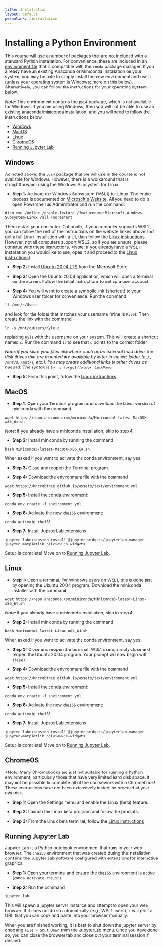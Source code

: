 ```yaml
---
title: Installation
layout: default
permalink: /installation
---
```


# Installing a Python Environment

This course will use a number of packages that are not included with a standard Python installation. For convenience, these are included in an [environment file]( {{site.baseurl}}/assets/text/environment.yml) that is compatible with the `conda` package manager. If you already have an existing Anaconda or Miniconda installation on your system, you may be able to simply install the new environment and use it (unless your operating system is Windows; more on this below). Alternatively, you can follow the instructions for your operating system below.

*Note:* This environment contains the `psi4` package, which is not available for Windows. If you are using Windows, then you will not be able to use an existing anaconda/miniconda installation, and you will need to follow the instructions below.

- [Windows](#windows)
- [MacOS](#macos)
- [Linux](#linux)
- [ChromeOS](#chromeos)
- [Running Jupyter Lab](#running-jupyter-lab)


## Windows

As noted above, the `psi4` package that we will use in the course is not available for Windows. However, there is a workaround that is straightforward: using the Windows Subsystem for Linux.

- **Step 1:** Activate the Windows Subsystem (WSL1) for Linux. The entire process is documented on [Microsoft's Website](https://docs.microsoft.com/en-us/windows/wsl/install-win10). All you need to do is open Powershell as Adminstrator and run the command:
```
dism.exe /online /enable-feature /featurename:Microsoft-Windows-Subsystem-Linux /all /norestart
```
Then restart your computer. Optionally, if your computer supports WSL2, you can follow the rest of the instructions on the website linked above and get a full Linux installation with a UI, then follow the [Linux instructions](#linux). However, not all computers support WSL2, so if you are unsure, please continue with these instructions.
*Note: if you already have a WSL1 installation you would like to use, open it and proceed to the [Linux instructions](#linux)).

- **Step 2:** Install [Ubuntu 20.04 LTS](https://www.microsoft.com/store/apps/9n6svws3rx71) from the Microsoft Store.

- **Step 3:** Open the Ubuntu 20.04 application, which will open a terminal on the screen. Follow the initial instructions to set up a user account.

- **Step 4:** You will want to create a symbolic link (shortcut) to your Windows user folder for convenience. Run the command
```
ll /mnt/c/Users
```
and look for the folder that matches your username (mine is `Kyle`). Then create the link with the command
```
ln -s /mnt/c/Users/Kyle c
```
replacing `Kyle` with the username on your system. This will create a shortcut named `c`. Run the command `ll` to see that `c` points to the correct folder.

*Note: if you store your files elsewhere, such as an external hard drive, the disk drives that are mounted are available by letter in the `mnt` folder (e.g., `/mnt/d`, `/mnt/e`, etc.). You may create additional links to other drives as needed. The syntax is `ln -s target/folder linkName`.*

- **Step 5:** From this point, follow the [Linux instructions](#linux).

## MacOS

- **Step 1:** Open your Terminal program and download the latest version of miniconda with the command:
```
wget https://repo.anaconda.com/miniconda/Miniconda3-latest-MacOSX-x86_64.sh
```
*Note:* if you already have a miniconda installation, skip to step 4.

- **Step 2:** Install miniconda by running the command
```
bash Miniconda3-latest-MacOSX-x86_64.sh
```
When asked if you want to activate the conda environment, say yes.

- **Step 3:** Close and reopen the Terminal program.

- **Step 4:** Download the environment file with the command
```
wget https://kncrabtree.github.io/assets/text/environment.yml
```

- **Step 5:** Install the conda environment:
```
conda env create -f environment.yml
```

- **Step 6:** Activate the new `che155` environment:
```
conda activate che155
```

- **Step 7:** Install JupyterLab extensions
```
jupyter labextension install @jupyter-widgets/jupyterlab-manager jupyter-matplotlib nglview-js-widgets
```

Setup is complete! Move on to [Running Jupyter Lab](#running-jupyter-lab).

## Linux

- **Step 1:** Open a terminal. For Windows users on WSL1, this is done just by opening the Ubuntu 20.04 program. Download the miniconda installer with the command
```
wget https://repo.anaconda.com/miniconda/Miniconda3-latest-Linux-x86_64.sh
```
*Note:* if you already have a miniconda installation, skip to step 4.

- **Step 2:** Install miniconda by running the command
```
bash Miniconda3-latest-Linux-x86_64.sh
```
When asked if you want to activate the conda environment, say yes.

- **Step 3:** Close and reopen the terminal. WSL1 users, simply close and reopen the Ubuntu 20.04 program. Your prompt will now begin with `(base)`.

- **Step 4:** Download the environment file with the command
```
wget https://kncrabtree.github.io/assets/text/environment.yml
```

- **Step 5:** Install the conda environment:
```
conda env create -f environment.yml
```

- **Step 6:** Activate the new `che155` environment:
```
conda activate che155
```

- **Step 7:** Install JupyterLab extensions
```
jupyter labextension install @jupyter-widgets/jupyterlab-manager jupyter-matplotlib nglview-js-widgets
```

Setup is complete! Move on to [Running Jupyter Lab](#running-jupyter-lab).


## ChromeOS

*Note: Many Chromebooks are just not suitable for running a Python environment, particularly those that have very limited hard disk space. It may not be possible to complete all of the coursework with a Chromebook! These instructions have not been extensively tested, so proceed at your own risk.

- **Step 1:** Open the Settings menu and enable the Linux (beta) feature.

- **Step 2:** Launch the Linux beta program and follow the prompts.

- **Step 3:** From the Linux beta terminal, follow the [Linux instructions](#linux)

## Running Jupyter Lab

Jupyter Lab is a Python notebook environment that runs in your web browser. The `che155` environment that was created during the installation contains the Jupyter Lab software configured with extensions for interactive graphics.

- **Step 1:** Open your terminal and ensure the `che155` environment is active (`conda activate che155`).

- **Step 2:** Run the command
```
jupyter lab
```
This will spawn a jupyter server instance and attempt to open your web browser. If it does not do so automatically (e.g., WSL1 users), it will print a URL that you can copy and paste into your browser manually.

When you are finished working, it is best to shut down the jupyter server by choosing `File > Shut Down` from the JupyterLab menu. Once you have done so, you can close the browser tab and close out your terminal session if desired.

